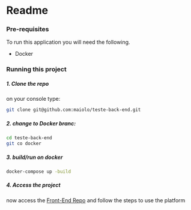 # Readme

### Pre-requisites

To run this application you will need the following. 

- Docker

### Running this project

##### 1. Clone the repo
  on your console type:
  ```bash
  git clone git@github.com:maiolo/teste-back-end.git
 ```
##### 2. change to Docker branc:
  
  ```bash
  cd teste-back-end
  git co docker
  ```

##### 3. build/run on docker
  ```bash
  docker-compose up -build
  ```
  
##### 4. Access the project
   now access the [Front-End Repo](https://github.com/maiolo/icasei-teste-back) and follow the steps to use the platform
